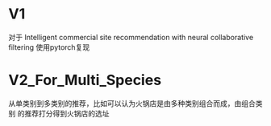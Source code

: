 # V1
对于 Intelligent commercial site recommendation with neural collaborative filtering 使用pytorch复现


# V2_For_Multi_Species
从单类别到多类别的推荐，比如可以认为火锅店是由多种类别组合而成，由组合类别
的推荐打分得到火锅店的选址
